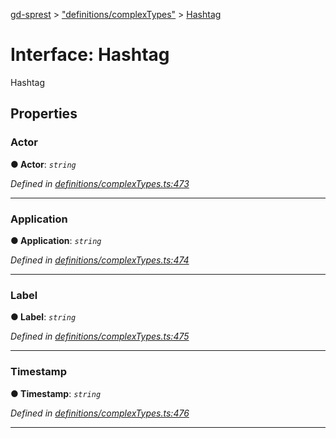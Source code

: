 [gd-sprest](../README.md) > ["definitions/complexTypes"](../modules/_definitions_complextypes_.md) > [Hashtag](../interfaces/_definitions_complextypes_.hashtag.md)



# Interface: Hashtag


Hashtag


## Properties
<a id="actor"></a>

###  Actor

**●  Actor**:  *`string`* 

*Defined in [definitions/complexTypes.ts:473](https://github.com/gunjandatta/sprest/blob/3de79f1/src/definitions/complexTypes.ts#L473)*





___

<a id="application"></a>

###  Application

**●  Application**:  *`string`* 

*Defined in [definitions/complexTypes.ts:474](https://github.com/gunjandatta/sprest/blob/3de79f1/src/definitions/complexTypes.ts#L474)*





___

<a id="label"></a>

###  Label

**●  Label**:  *`string`* 

*Defined in [definitions/complexTypes.ts:475](https://github.com/gunjandatta/sprest/blob/3de79f1/src/definitions/complexTypes.ts#L475)*





___

<a id="timestamp"></a>

###  Timestamp

**●  Timestamp**:  *`string`* 

*Defined in [definitions/complexTypes.ts:476](https://github.com/gunjandatta/sprest/blob/3de79f1/src/definitions/complexTypes.ts#L476)*





___


